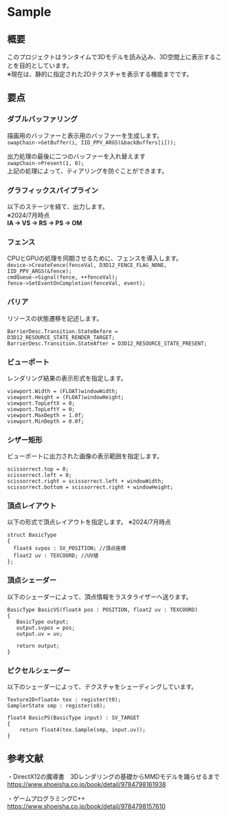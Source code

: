 # Sample

## 概要
このプロジェクトはランタイムで3Dモデルを読み込み、3D空間上に表示することを目的としています。  
※現在は、静的に指定された2Dテクスチャを表示する機能までです。  

## 要点
### ダブルバッファリング
描画用のバッファーと表示用のバッファーを生成します。  
`swapChain->GetBuffer(i, IID_PPV_ARGS(&backBuffers[i]));`  

出力処理の最後に二つのバッファーを入れ替えます  
`swapChain->Present(1, 0);`  
上記の処理によって、ティアリングを防ぐことができます。  

### グラフィックスパイプライン
以下のステージを経て、出力します。　  
※2024/7月時点  
**IA -> VS -> RS -> PS -> OM**  

### フェンス
CPUとGPUの処理を同期させるために、フェンスを導入します。  
`device->CreateFence(fenceVal, D3D12_FENCE_FLAG_NONE, IID_PPV_ARGS(&fence);`  
`cmdQueue->Signal(fence, ++fenceVal);`  
`fence->SetEventOnCompletion(fenceVal, event);`  

### バリア
リソースの状態遷移を記述します。  
```
BarrierDesc.Transition.StateBefore = D3D12_RESOURCE_STATE_RENDER_TARGET;
BarrierDesc.Transition.StateAfter = D3D12_RESOURCE_STATE_PRESENT;
```


 ### ビューポート
 レンダリング結果の表示形式を指定します。  
 ```
 viewport.Width = (FLOAT)windowWidth;  
 viewport.Height = (FLOAT)windowHeight;
 viewport.TopLeftX = 0;
 viewport.TopLeftY = 0;
 viewport.MaxDepth = 1.0f;
 viewport.MinDepth = 0.0f;
 ```
 

 ### シザー矩形
 ビューポートに出力された画像の表示範囲を指定します。
 ```
 scissorrect.top = 0;
 scissorrect.left = 0;
 scissorrect.right = scissorrect.left + windowWidth;
 scissorrect.bottom = scissorrect.right + windowHeight;
 ``` 
 

 ### 頂点レイアウト
 以下の形式で頂点レイアウトを指定します。 ※2024/7月時点  
 ```
 struct BasicType
 {
   float4 svpos : SV_POSITION; //頂点座標
   float2 uv : TEXCOORD; //UV値
 };
 ```

 ### 頂点シェーダー
 以下のシェーダーによって、頂点情報をラスタライザーへ送ります。
 ```
BasicType BasicVS(float4 pos : POSITION, float2 uv : TEXCOORD)
{
    BasicType output;
    output.svpos = pos;
    output.uv = uv;
    
	return output;
}
```

### ピクセルシェーダー
以下のシェーダーによって、テクスチャをシェーディングしています。
```
Texture2D<float4> tex : register(t0);
SamplerState smp : register(s0);

float4 BasicPS(BasicType input) : SV_TARGET
{    
    return float4(tex.Sample(smp, input.uv));
}
```

## 参考文献
・DirectX12の魔導書　3Dレンダリングの基礎からMMDモデルを踊らせるまで  
https://www.shoeisha.co.jp/book/detail/9784798161938

・ゲームプログラミングC++  
https://www.shoeisha.co.jp/book/detail/9784798157610

